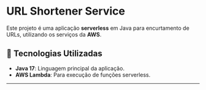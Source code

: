 # URL Shortener Service

Este projeto é uma aplicação **serverless** em Java para encurtamento de URLs, utilizando os serviços da **AWS**.

## 🚀 Tecnologias Utilizadas

- **Java 17**: Linguagem principal da aplicação.
- **AWS Lambda**: Para execução de funções serverless.


---

